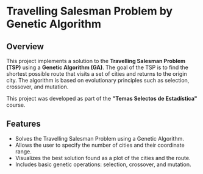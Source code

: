 # Travelling Salesman Problem by Genetic Algorithm

## Overview

This project implements a solution to the **Travelling Salesman Problem (TSP)** using a **Genetic Algorithm (GA)**. 
The goal of the TSP is to find the shortest possible route that visits a set of cities and returns to the origin city. 
The algorithm is based on evolutionary principles such as selection, crossover, and mutation.

This project was developed as part of the **"Temas Selectos de Estadística"** course.

## Features

- Solves the Travelling Salesman Problem using a Genetic Algorithm.
- Allows the user to specify the number of cities and their coordinate range.
- Visualizes the best solution found as a plot of the cities and the route.
- Includes basic genetic operations: selection, crossover, and mutation.
